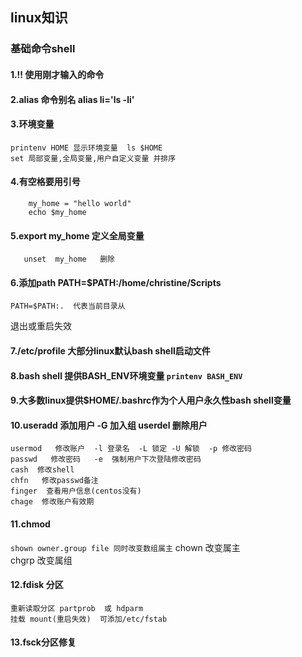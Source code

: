 ## linux知识
### 基础命令shell
#### 1.!! 使用刚才输入的命令
#### 2.alias 命令别名  alias li='ls -li' 
#### 3.环境变量
	printenv HOME 显示环境变量  ls $HOME 
	set 局部变量,全局变量,用户自定义变量 并排序
#### 4.有空格要用引号
```
	my_home = "hello world"
	echo $my_home
```
#### 5.export my_home   定义全局变量
       unset  my_home   删除
#### 6.添加path   PATH=$PATH:/home/christine/Scripts  
	PATH=$PATH:.  代表当前目录从  
退出或重启失效
#### 7./etc/profile   大部分linux默认bash shell启动文件
#### 8.bash shell 提供BASH_ENV环境变量 ``` printenv BASH_ENV ```
#### 9.大多数linux提供$HOME/.bashrc作为个人用户永久性bash shell变量
#### 10.useradd   添加用户 -G 加入组  userdel   删除用户
	usermod   修改账户  -l 登录名  -L 锁定 -U 解锁  -p 修改密码
	passwd   修改密码   -e  强制用户下次登陆修改密码
	cash  修改shell   
	chfn   修改passwd备注
	finger  查看用户信息(centos没有)
	chage  修改账户有效期
#### 11.chmod  
 ``` shown owner.group file 同时改变数组属主 ```
	chown 改变属主  
	chgrp 改变属组     
#### 12.fdisk 分区
	重新读取分区 partprob  或 hdparm 
	挂载 mount(重启失效)  可添加/etc/fstab

#### 13.fsck分区修复